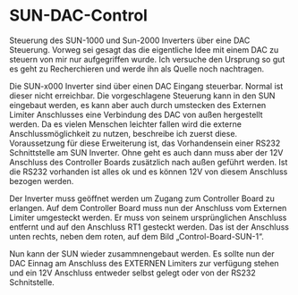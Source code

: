 # SUN-DAC-Control
Steuerung des SUN-1000 und Sun-2000 Inverters über eine DAC Steuerung.
Vorweg sei gesagt das die eigentliche Idee mit einem DAC zu steuern von mir nur aufgegriffen wurde. 
Ich versuche den Ursprung so gut es geht zu Recherchieren und werde ihn als Quelle noch nachtragen.

Die SUN-x000 Inverter sind über einen DAC Eingang steuerbar. Normal ist dieser nicht erreichbar.
Die vorgeschlagene Steuerung kann in den SUN eingebaut werden, es kann aber auch durch umstecken 
des Externen Limiter Anschlusses eine Verbindung des DAC von außen hergestellt werden. 
Da es vielen Menschen leichter fallen wird die externe Anschlussmöglichkeit zu nutzen, beschreibe ich zuerst diese. 
Voraussetzung für diese Erweiterung ist, das Vorhandensein einer RS232 Schnittstelle am SUN Inverter. 
Ohne geht es auch dann muss aber der 12V Anschluss des Controller Boards zusätzlich nach außen geführt werden. 
Ist die RS232 vorhanden ist alles ok und es können 12V von diesem Anschluss bezogen werden.

Der Inverter muss geöffnet werden um Zugang zum Controller Board zu erlangen.
Auf dem Controller Board muss nun der Anschluss vom Externen Limiter umgesteckt werden. 
Er muss von seinem ursprünglichen Anschluss entfernt und auf den Anschluss RT1 gesteckt werden. 
Das ist der Anschluss unten rechts, neben dem roten, auf dem Bild „Control-Board-SUN-1“.

Nun kann der SUN wieder zusammnengebaut werden. 
Es sollte nun der DAC Einnag am Anschluss des EXTERNEN Limiters zur verfügung stehen und ein
12V Anschluss entweder selbst gelegt oder von der RS232 Schnitstelle.